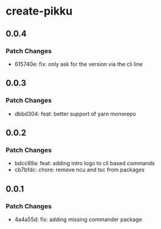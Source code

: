 # create-pikku

## 0.0.4

### Patch Changes

- 615740e: fix: only ask for the version via the cli line

## 0.0.3

### Patch Changes

- dbbd304: feat: better support of yarn monorepo

## 0.0.2

### Patch Changes

- bdcc89a: feat: adding intro logo to cli based commands
- cb7bfdc: chore: remove ncu and tsc from packages

## 0.0.1

### Patch Changes

- 4a4a55d: fix: adding missing commander package
